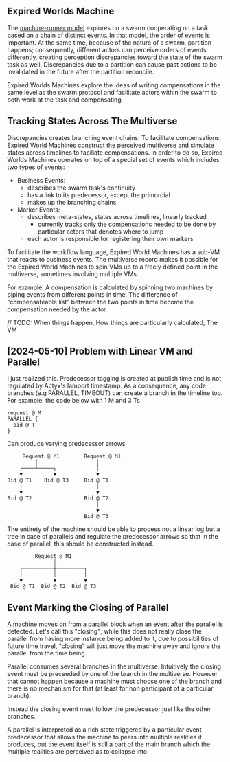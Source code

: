 ## Expired Worlds Machine

The [machine-runner model](https://github.com/Actyx/machines) explores on a swarm cooperating on a task based on a chain of distinct events.
In that model, the order of events is important.
At the same time, because of the nature of a swarm, partition happens;
consequently, different actors can perceive orders of events differently, creating perception discrepancies toward the state of the swarm task as well.
Discrepancies due to a partition can cause past actions to be invalidated in the future after the partition reconcile.

Expired Worlds Machines explore the ideas of writing compensations in the same level as the swarm protocol and facilitate actors within the swarm to both work at the task and compensating.

## Tracking States Across The Multiverse

Discrepancies creates branching event chains.
To facilitate compensations, Expired World Machines construct the perceived multiverse and simulate states across timelines to faciliate compensations.
In order to do so, Expired Worlds Machines operates on top of a special set of events which includes two types of events:

- Business Events:
  - describes the swarm task's continuity
  - has a link to its predecessor, except the primordial
  - makes up the branching chains
- Marker Events:
  - describes meta-states, states across timelines, linearly tracked
    - currently tracks only the compensations needed to be done by particular actors that denotes where to jump
  - each actor is responsible for registering their own markers

To facilitate the workflow language, Expired World Machines has a sub-VM that reacts to business events.
The multiverse record makes it possible for the Expired World Machines to spin VMs up to a freely defined point in the multiverse,
sometimes involving multiple VMs.

For example: 
A compensation is calculated by spinning two machines by piping events from different points in time.
The difference of "compensateable list" between the two points in time become the compensation needed by the actor.

// TODO: When things happen, How things are particularly calculated, The VM

## [2024-05-10] Problem with Linear VM and Parallel

I just realized this.
Predecessor tagging is created at publish time and is not regulated by Actyx's lamport timestamp. As a consequence, any code branches (e.g PARALLEL, TIMEOUT) can create a branch in the timeline too. For example:
the code below with 1 M and 3 Ts
```
request @ M
PARALLEL {
  bid @ T
}
```

Can produce varying predecessor arrows

```
     Request @ M1        Request @ M1 
         │                   │        
    ┌────┴─────┐             │        
    ▼          ▼             ▼        
Bid @ T1    Bid @ T3     Bid @ T1     
    │                        │        
    ▼                        ▼        
Bid @ T2                 Bid @ T2     
                             │        
                             ▼        
                         Bid @ T3     
```

The entirety of the machine should be able to process not a linear log but a tree in case of parallels and regulate the predecessor arrows so that in the case of parallel, this should be constructed instead.

```
         Request @ M1         
               │              
    ┌──────────┼─────────┐    
    │          │         │    
    ▼          ▼         ▼    
 Bid @ T1  Bid @ T2  Bid @ T3 
```

## Event Marking the Closing of Parallel

A machine moves on from a parallel block when an event after the parallel is detected.
Let's call this "closing"; while this does not really close the parallel from having more instance being added to it, due to possibilities of future time travel, "closing" will just move the machine away and ignore the parallel from the time being.

Parallel consumes several branches in the multiverse.
Intuitively the closing event must be preceeded by one of the branch in the multiverse.
However that cannot happen because a machine must choose one of the branch and there is no mechanism for that (at least for non participant of a particular branch).

Instead the closing event must follow the predecessor just like the other branches.

A parallel is interpreted as a rich state triggered by a particular event predecessor that allows the machine to peers into multiple realities it produces, but the event itself is still a part of the main branch which the multiple realities are perceived as to collapse into.

